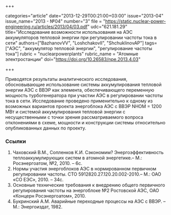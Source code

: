 +++

categories="article"
date="2013-12-29T00:21:00+03:00"
issue="2013-04"
issue_name="2013 - №04"
number="3"
file = "https://static.nuclear-power-engineering.ru/articles/2013/04/03.pdf"
udc="621.181.29"
title="Исследование возможности использования на АЭС аккумуляторов тепловой энергии при регулировании частоты тока в сети"
authors=["BazhanovVV", "LoshchakovII", "ShchuklinovAP"]
tags=["АЭС", "аккумулятор тепловой энергии", "регулирование частоты тока"]
rubric = "nuclearpowerplants"
rubric_name = "Aтомные электростанции"
doi="https://doi.org/10.26583/npe.2013.4.03"

+++

Приводятся результаты аналитического исследования, обосновывающие использование системы аккумулирования тепловой энергии АЭС с ВВЭР как элемента, обеспечивающего переменную мощность турбогенератора при участии АЭС в регулировании частоты тока в сети. Исследование проведено применительно к одному из возможных вариантов проекта энергоблока АЭС с ВВЭР NНОМ = 1200 МВт и системой аккумулирования тепловой энергии с несущественными с точки зрения рассматриваемого вопроса отклонениями в схеме, мощности и конструкции системы относительно опубликованных данных по проекту.

### Ссылки

1. Чаховский В.М., Сопленков К.И. Сэкономим? Энергоэффективность теплоаккумулирующих систем в атомной энергетике.– М.: Росэнергоатом, №2, 2010. – 6с.
2. Нормы участия энергоблоков АЭС в нормированном первичном регулировании частоты. СТО 5912820.27.120.20.002-2010.– М.: ОАО «СО ЕЭС», 2010. – 34с.
3. Основные технические требования к внедрению общего первичного регулирования частоты на энергоблоке №2 Ростовской АЭС, ОАО «Концерн Росэнергоатом», 2010.
4. Букринский А.М. Аварийные переходные процессы на АЭС с ВВЭР. – М.: Энергоиздат, 1982.